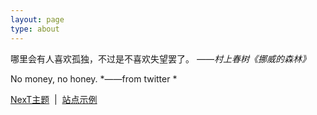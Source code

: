```yaml
---
layout: page
type: about
---
```






哪里会有人喜欢孤独，不过是不喜欢失望罢了。    *——村上春树《挪威的森林》*

No money, no honey.      *——from twitter *

[NexT主题](https://theme-next.iissnan.com/) &nbsp;\|&nbsp;  [站点示例](https://simpleyyt.com/jekyll-theme-next/) &nbsp; 
